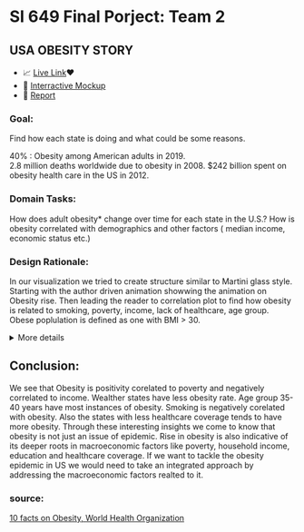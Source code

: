 # SI 649 Final Porject: Team 2 
## USA OBESITY STORY

* 📈 [Live Link](https://supervanya.github.io/d3-obesity-usa/)❤️
* 🎨 [Interractive Mockup](https://www.figma.com/proto/NhHZBKuiAZvEjUI94xQaJY/SI-649-Final-Project?node-id=1%3A26&scaling=min-zoom) 
* 📄 [Report](https://docs.google.com/document/d/1Z7ODrlVF2wLYBtoT0PQU5oQUB7z7rvtoapWrp4CCgao/edit?usp=sharing) 


### Goal: 
Find how each state is doing and what could be some reasons.

40% : Obesity among American adults in 2019.  
2.8 million deaths worldwide due to obesity in 2008. 
$242 billion spent on obesity health care in the US in 2012.  

### Domain Tasks:
How does adult obesity* change over time for each state in the U.S.?
How is obesity correlated with demographics and other factors ( median income, economic status etc.) 

### Design Rationale:
In our visualization we tried to create structure similar to Martini glass style. Starting with the author driven animation showwing the animation on Obesity rise. Then leading the reader to correlation plot to find how obesity is related to smoking, poverty, income, lack of healthcare, age group. Obese poplulation is defined as one with BMI > 30.

<details>
 <summary>More details</summary>

#### Encodings
#### 1. Dorling Cartogram 
This animation shows change in the obesity rate over the years 
* Mark type: circle (Dorling Cartogram)
* Interaction : time slider
Encoding Specification: 
* x-axis: Latitude : Quantitative 
* y-axis: Longitude: Quantitative
* Size: Obesity rate
* Tooltip: text annotation of State Abbreviation and Prevalence

 
#### 2.Scatter Plot for Correlation
Shows how obesity is related with Age group, Smoking, Lack of healthacre, Income and Poverty

Encoding 
* X axis: Age group/ Smoking/ Lack Healthcare/ poverty/ Household income
* Y axis: Obesity rate
Interaction: click on deisplays the text that explains the correlation.

#### Obesity Correlation with:
* Age group
* Smoking
* Lack Healthcare
* Poverty
* Household income

### 3.Time series interactive charts (from Dorling Chart Interaction)

Selection : Line chart for breakout categories
* X axis: Year: Quantitative
* Y axis ->  Obesity rate: Quantitative
* Color -> Breakout categories
* Selection: radio button


#### Breakout categories are:
##### Age Group: 
* 18-24 yr
* 25 -34 yr
* 35-44 yr
* 45-54 yr
* 55-64 yr
* 65 and above

##### Race/Ethnicity:
* American Indian,
* Asian, Black, Hispanic
* Multiracial
* Other
* White

##### Household Income: 
* College graduate
* H.S or G.E.D
* Less than H.S
* Some post H.S

##### Education attained: 
* Less than $15K
* $15K-$24K 
* $25K-$34K
* $35K-$49K
* $50K and more

##### Gender: 
* Female
* Male

</details>

## Conclusion:
We see that Obesity is positivity corelated to poverty and negatively correlated to income. Wealther states have less obesity rate. Age group 35-40 years have most instances of obesity. Smoking is negatively corelated with obesity. Also the states with less healthcare coverage tends to have more obesity. Through these interesting insights we come to know that obesity is not just an issue of epidemic. Rise in obesity is also indicative of its deeper roots in macroeconomic factors like poverty, household income, education and healthcare coverage. If we want to tackle the obesity epidemic in US we would need to take an integrated approach by addressing the macroeconomic factors realted to it.


### source:
[10 facts on Obesity, World Health Organization](https://www.who.int/features/factfiles/obesity/en/)

